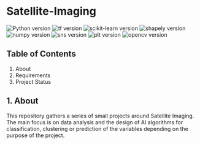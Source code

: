 # Satellite-Imaging

![Python version](https://img.shields.io/badge/python-3.9.5-blue)
![tf version](https://img.shields.io/badge/tensorflow-2.5.0%20-orange)
![scikit-learn version](https://img.shields.io/badge/sk-learn-1.2.1-yellow)
![shapely version](https://img.shields.io/badge/shapely-2.0.1%20-green)
![numpy version](https://img.shields.io/badge/numpy-1.22.4%20-blue)
![sns version](https://img.shields.io/badge/seaborn-0.12.2%20-blueviolet)
![plt version](https://img.shields.io/badge/matplotlib-3.6.2%20-informational)
![opencv version](https://img.shields.io/badge/opencv-4.8.0-red)


## Table of Contents
1. About
2. Requirements
3. Project Status

## 1. About
This repository gathers a series of small projects around Satellite Imaging. The main focus is on data analysis and the design of AI algorithms for classification, clustering or prediction of the variables depending on the purpose of the project. 
